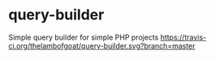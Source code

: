 # query-builder
Simple query builder for simple PHP projects
https://travis-ci.org/thelambofgoat/query-builder.svg?branch=master
